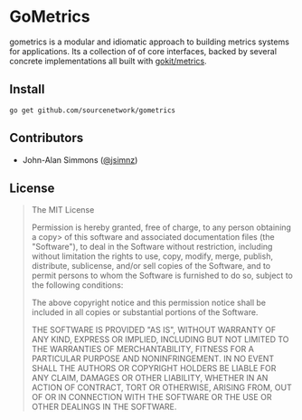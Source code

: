 # GoMetrics
gometrics is a modular and idiomatic approach to building metrics systems for applications. Its a collection of of core interfaces, backed by several concrete implementations all built with [gokit/metrics](https://github.com/go-kit/kit/tree/master/metrics).

## Install
```
go get github.com/sourcenetwork/gometrics
```

## Contributors
- John-Alan Simmons ([@jsimnz](https://github.com/jsimnz))

## License
> The MIT License
> 
> Permission is hereby granted, free of charge, to any person obtaining a copy> 
> of this software and associated documentation files (the "Software"), to deal
> in the Software without restriction, including without limitation the rights
> to use, copy, modify, merge, publish, distribute, sublicense, and/or sell
> copies of the Software, and to permit persons to whom the Software is
> furnished to do so, subject to the following conditions:
> 
> The above copyright notice and this permission notice shall be included in
> all copies or substantial portions of the Software.
> 
> THE SOFTWARE IS PROVIDED "AS IS", WITHOUT WARRANTY OF ANY KIND, EXPRESS OR
> IMPLIED, INCLUDING BUT NOT LIMITED TO THE WARRANTIES OF MERCHANTABILITY,
> FITNESS FOR A PARTICULAR PURPOSE AND NONINFRINGEMENT. IN NO EVENT SHALL THE
> AUTHORS OR COPYRIGHT HOLDERS BE LIABLE FOR ANY CLAIM, DAMAGES OR OTHER
> LIABILITY, WHETHER IN AN ACTION OF CONTRACT, TORT OR OTHERWISE, ARISING FROM,
> OUT OF OR IN CONNECTION WITH THE SOFTWARE OR THE USE OR OTHER DEALINGS IN
> THE SOFTWARE.
